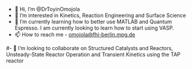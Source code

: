 - 👋 Hi, I’m @DrToyinOmojola
- 👀 I’m interested in Kinetics, Reaction Engineering and Surface Science
- 🌱 I’m currently learning how to better use MATLAB and Quantum Espresso. I am currently looking to learn how to start using VASP. 
- 📫 How to reach me - omojola@fhi-berlin.mpg.de

<!---
ToyinOmojola/ToyinOmojola is a ✨ special ✨ repository because its `README.md` (this file) appears on your GitHub profile.
You can click the Preview link to take a look at your changes.
--->#- 💞️ I’m looking to collaborate on Structured Catalysts and Reactors, Unsteady-State Reactor Operation and Transient Kinetics using the TAP reactor
